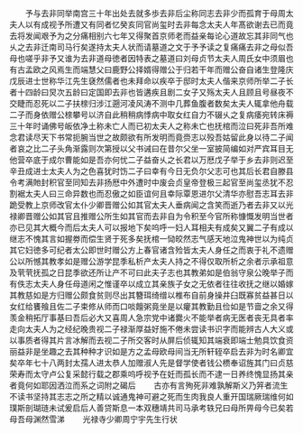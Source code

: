 <!-- { "loadSidebar": true } -->
　　予与去非同举南宫三十年出处去就多歩去非后尘称同志去非少而孤育于母周太夫人以有成视予所遭又有同者忆癸亥同官尚玺时去非每念太夫人年髙欲谢去已而竟去将发闻艰予为之分痛相别六七年又得聚首京师老而益亲每论心道故忘其非同气也乆之去非迁南司马行矣遂持太夫人状而请墓道之文于予予读之复痛痛去非之母似吾母也嗟乎非予又谁为去非道母徳者因特表之墓道曰刘母贞节太夫人周氏女中须眉也有古孟欧之风焉生而端慧父曰鹿野公择婿得赠公于归若干年而赠公奋自诸生登隆庆戊辰进士世称华江先生褎然儒者也未拜命以疾卒于邸时太夫人偕来京师所举二子长者十四龄曰炅次五龄曰定国即去非也皆遘疾且剧二女子又殇太夫人且顾且号昼夜不交睫而忍死以二子扶榇归涉江遡河凌风涛不测中几葬鱼腹者数矣太夫人辄拿他舟载二子而身依赠公榇攀号以济自此稍稍病悸病中取女红自力不辍乆之复病痿宛转床褥三十年时诵佛号皈依净土称未亡人而已初太夫人之称未亡也抚棺而泣曰死非吾所难念君读尽天下书常扼腕当世之故颇欲有所发明而竟赍志以殁吾姑留此身以待二子闻者哀之比二子头角渐露则次第授以父书诫曰在昔尔父坐一室披简编如对严宾耳目无他营卒底于成尔曹能如是吾亦何忧二子益奋乆之长君以万厯戊子举于乡去非则迟至辛丑成进士太夫人为之色喜犹时饬二子曰幸有今日无负尔父志可也其后长君自滕县令考满貤封积官至同知去非扬厯中外遭时中废会贞皇帝登极三起官至尚玺丞犹不忍割裾太夫人曰三命异数也而忍傲之如臣谊何且幸际覃恩进尔父清华亦慰吾志耳去非跪受教上京师改官太仆少卿晋赠公如其官太夫人垂病闻之含笑而逝乃者去非又以光禄卿晋赠公如其官且推赠公所生如其官而去非自为令积至今官所称慷慨发明当世者亦已见其大概今而后太夫人可以报地下矣呜呼一妇人耳相夫有成矣又翼二子有成以继志不愧其言如握劵而偿生贤于死多矣抚棺一恸皎然志气感天地泣鬼神世以为纯贞其它妇徳多可纪者太公即世时赠公方上春官诸含殓皆太夫人身任之而衷于礼不遗赠公以所憾其教孝如是赠公游学昆季私析产太夫人持之不得仅取所析之余者示承祖意及茕茕抚孤之日昆季欲还所让产不可曰此夫子志也其教弟如是伯翁守泉公晚举子而有佚志太夫人身任母道闲之惟谨卒以成立其亲族子女之无依者往往收抚之继以婚嫁其教慈如是方归赠公颇食贫则尽出其簪珥绮缯以椎布自前身操井臼既寡贫益甚日以女红给饔飱且佐二子束修从师而口啖饘粥竟坐是以癯其教勤且俭如是节啬之余又得羡金稍拓厅事基曰吾后必大又喜周人急宗党中诸爨火不能举者病无医者丧无具者率走向太夫人为之经纪晚贵视二子禄渐厚益好施不倦未尝读书识字而能辨古人大义或以事质者得其片言冰解而去视二子所交客时从屏后侦辄知其端衰即端士勉具饮食资丽益非是坐趣之去其种种才识如是方之孟母欧母间当无所轩轾卒启去非为时名卿宜矣卒年七十八两封太孺人进太恭人加赠淑人先是督学使者钱公槚奉诏旌其门曰贞慈荣寿而太守卢公复采懿行载之郡乘呜呼视予在妊而孤长而不逮一日养终愧显扬其亲者竟何如耶因洒泣而系之词附之碣后
　　古亦有言殉死非难孰解斯义乃笄者流生不读书坚持其志志之所之精以诚通鬼神可避之死而生肉我良人重开国瑞厥瑞维何如璞斯剖瑚琏未试爰启后人善贷斯息一本双穗靖共司马承考轶兄曰母所畀母今已矣若母吾母渊然雪涕
　　光禄寺少卿周宁宇先生行状
